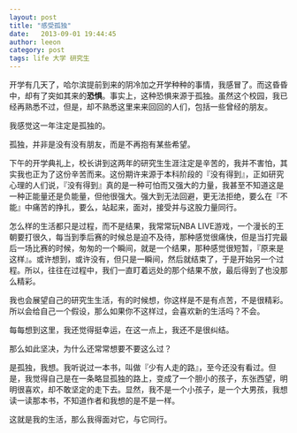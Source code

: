 ```yaml
---
layout: post
title: "感受孤独"
date:   2013-09-01 19:44:45
author: leeon
category: post
tags: life 大学 研究生
---
```

开学有几天了，哈尔滨提前到来的阴冷加之开学种种的事情，我感冒了。而这昏昏中，却有了突如其来的**恐惧**。事实上，这种恐惧来源于孤独。虽然这个校园，我已经再熟悉不过，但是，却不熟悉这里来来回回的人们，包括一些曾经的朋友。
<!-- break -->
我感觉这一年注定是孤独的。

孤独，并非是没有没有朋友，而是不再抱有某些希望。

下午的开学典礼上，校长讲到这两年的研究生生涯注定是辛苦的，我并不害怕，其实我也正为了这份辛苦而来。这份期许来源于本科阶段的『没有得到』，正如研究心理的人们说，『没有得到』真的是一种可怕而又强大的力量，我甚至不知道这是一种正能量还是负能量，但他很强大。强大到无法回避，更无法拒绝，要么在『不能』中痛苦的挣扎，要么，站起来，面对，接受并与这股力量同行。

怎么样的生活都只是过程，而不是结果，我常常玩NBA LIVE游戏，一个漫长的王朝要打很久，每当到季后赛的时候总是迫不及待，那种感觉很痛快，但是当打完最后一场比赛的时候，匆匆的一个瞬间，就是一个结果，那种感觉很短暂，『原来是这样』。或许想到，或许没有，但只是一瞬间，然后就结束了，于是开始另一个过程。所以，往往在过程中，我们一直盯着远处的那个结果不放，最后得到了也没那么精彩。

我也会展望自己的研究生生活，有的时候想，你这样是不是有点苦，不是很精彩。所以会给自己一个假设，那么如果你不这样过，会喜欢新的生活吗？不会。

每每想到这里，我还觉得挺幸运，在这一点上，我还不是很纠结。

那么如此坚决，为什么还常常想要不要这么过？

是孤独，我想。我听说过一本书，叫做『少有人走的路』，至今还没有看过。但是，我觉得自己是在一条略显孤独的路上，变成了一个胆小的孩子，东张西望，明明很喜欢，却不敢坚定的走下去。显然，我不是一个小孩子，是一个大男孩，我想读一读那本书，不知道作者和我想的是不是一样。

这就是我的生活，那么我得面对它，与它同行。